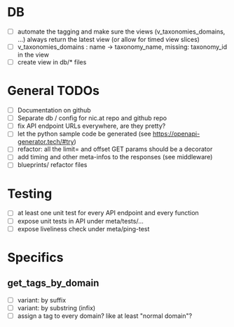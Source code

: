 # DB

- [ ] automate the tagging and make sure the views (v_taxonomies_domains, ...) always return the latest view (or allow for timed view slices)
- [ ] v_taxonomies_domains : name -> taxonomy_name, missing: taxonomy_id in the view
- [ ] create view in db/* files

# General TODOs

- [ ] Documentation on github
- [ ] Separate db / config for nic.at repo and github repo
- [ ] fix API endpoint URLs everywhere, are they pretty?
- [ ] let the python sample code be generated (see https://openapi-generator.tech/#try)
- [ ] refactor: all the limit= and offset GET params should be a decorator
- [ ] add timing and other meta-infos to the responses (see middleware)
- [ ] blueprints/ refactor files

# Testing
- [ ] at least one unit test for every API endpoint and every function
- [ ] expose unit tests in API under meta/tests/...
- [ ] expose liveliness check under meta/ping-test

# Specifics

## get_tags_by_domain

- [ ] variant: by suffix
- [ ] variant: by substring (infix)
- [ ] assign a tag to every domain? like at least "normal domain"?
